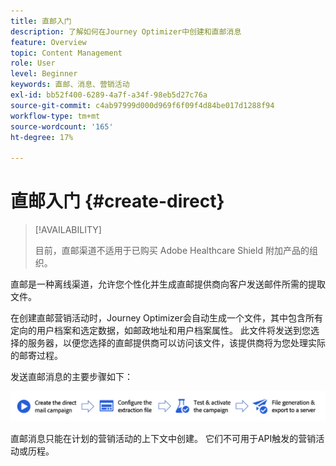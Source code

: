 ```yaml
---
title: 直邮入门
description: 了解如何在Journey Optimizer中创建和直邮消息
feature: Overview
topic: Content Management
role: User
level: Beginner
keywords: 直邮、消息、营销活动
exl-id: bb52f400-6289-4a7f-a34f-98eb5d27c76a
source-git-commit: c4ab97999d000d969f6f09f4d84be017d1288f94
workflow-type: tm+mt
source-wordcount: '165'
ht-degree: 17%

---
```


# 直邮入门 {#create-direct}

>[!AVAILABILITY]
>
>目前，直邮渠道不适用于已购买 Adobe Healthcare Shield 附加产品的组织。
>

直邮是一种离线渠道，允许您个性化并生成直邮提供商向客户发送邮件所需的提取文件。

在创建直邮营销活动时，Journey Optimizer会自动生成一个文件，其中包含所有定向的用户档案和选定数据，如邮政地址和用户档案属性。 此文件将发送到您选择的服务器，以便您选择的直邮提供商可以访问该文件，该提供商将为您处理实际的邮寄过程。

发送直邮消息的主要步骤如下：

![](assets/dm-creation-process.png)

直邮消息只能在计划的营销活动的上下文中创建。 它们不可用于API触发的营销活动或历程。
